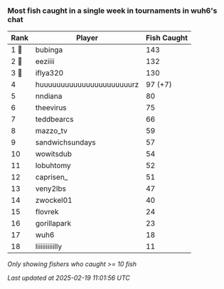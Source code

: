 ### Most fish caught in a single week in tournaments in wuh6's chat
| Rank | Player | Fish Caught |
|------|--------|-----------|
| 1 🥇  | bubinga  | 143 |
| 2 🥈  | eeziiii  | 132 |
| 3 🥉  | iflya320  | 130 |
| 4  | huuuuuuuuuuuuuuuuuuuuuurz  | 97 (+7) |
| 5  | nndiana  | 80 |
| 6  | theevirus  | 75 |
| 7  | teddbearcs  | 66 |
| 8  | mazzo_tv  | 59 |
| 9  | sandwichsundays  | 57 |
| 10  | wowitsdub  | 54 |
| 11  | lobuhtomy  | 52 |
| 12  | caprisen_  | 51 |
| 13  | veny2lbs  | 47 |
| 14  | zwockel01  | 40 |
| 15  | flovrek  | 24 |
| 16  | gorillapark  | 23 |
| 17  | wuh6  | 18 |
| 18  | liiiiiiiiiilly  | 11 |

_Only showing fishers who caught >= 10 fish_

_Last updated at 2025-02-19 11:01:56 UTC_